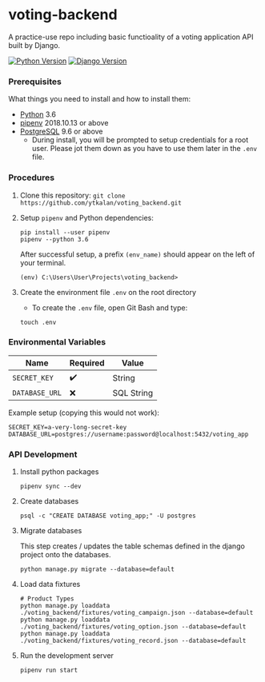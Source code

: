 # voting-backend

A practice-use repo including basic functioality of a voting application API built by Django.

[![Python Version](https://img.shields.io/badge/python-3.6-blue.svg)](https://www.python.org/)
[![Django Version](https://img.shields.io/badge/django%20versions-2.1.1-blue.svg)](https://www.djangoproject.com/)

### Prerequisites

What things you need to install and how to install them:

- [Python](https://www.python.org/downloads/) 3.6
- [pipenv](https://pipenv.readthedocs.io/en/latest/) 2018.10.13 or above
- [PostgreSQL](https://www.postgresql.org/download/) 9.6 or above
  - During install, you will be prompted to setup credentials for a root user. Please jot them down as you have to use them later in the `.env` file.

### Procedures

1. Clone this repository: `git clone https://github.com/ytkalan/voting_backend.git`

2. Setup `pipenv` and Python dependencies:

   ```shell
   pip install --user pipenv
   pipenv --python 3.6
   ```


   After successful setup, a prefix `(env_name)` should appear on the left of your terminal.

   ```
   (env) C:\Users\User\Projects\voting_backend> 
   ```

3. Create the environment file `.env` on the root directory
    - To create the `.env` file, open Git Bash and type:

     ```shell
     touch .env
     ```

### Environmental Variables

| Name | Required | Value |
|------|----------|---------|
| `SECRET_KEY` | :heavy_check_mark: | String |
| `DATABASE_URL` | :x: | SQL String |

Example setup (copying this would not work):

```
SECRET_KEY=a-very-long-secret-key
DATABASE_URL=postgres://username:password@localhost:5432/voting_app

```

### API Development

1. Install python packages

   ```shell
   pipenv sync --dev
   ```

2. Create databases

   ```shell
   psql -c "CREATE DATABASE voting_app;" -U postgres
   ```

3. Migrate databases

   This step creates / updates the table schemas defined in the django project onto the databases.

   ```shell
   python manage.py migrate --database=default
   ```

4. Load data fixtures

   ```shell
   # Product Types
   python manage.py loaddata ./voting_backend/fixtures/voting_campaign.json --database=default 
   python manage.py loaddata ./voting_backend/fixtures/voting_option.json --database=default
   python manage.py loaddata ./voting_backend/fixtures/voting_record.json --database=default

5. Run the development server

   ```shell
   pipenv run start
   ```
